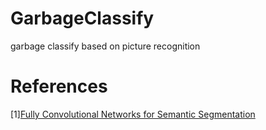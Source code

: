 # GarbageClassify
garbage classify based on picture recognition

# References
[1][Fully Convolutional Networks for Semantic Segmentation](https://arxiv.org/abs/1411.4038)
